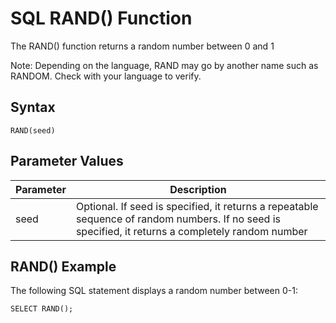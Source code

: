 # SQL RAND() Function

The RAND() function returns a random number between 0 and 1

Note: Depending on the language, RAND may go by another name such as RANDOM. Check with your language to verify.

## Syntax

`RAND(seed)`

## Parameter Values

| Parameter | Description                                                                                                                                        |
| --------- | -------------------------------------------------------------------------------------------------------------------------------------------------- |
| seed      | Optional. If seed is specified, it returns a repeatable sequence of random numbers. If no seed is specified, it returns a completely random number |

## RAND() Example

The following SQL statement displays a random number between 0-1:

`SELECT RAND();`

